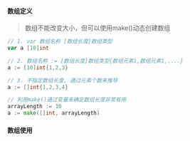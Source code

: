 #### 数组定义

>   数组不能改变大小，但可以使用make()动态创建数组

```go
// 1. var 数组名称 [数组长度]数组类型
var a [10]int

// 2. 数组名称 := [数组长度]数组类型{数组元素1,数组元素1,....}
a := [10]int{1,2,3}

// 3. 不指定数组长度, 通过元素个数来推导
a := []int{1,2,3,4}

// 利用make()通过变量来确定数组长度非常有用
arrayLength := 10
a := make([]int, arrayLength)
```



#### 数组使用

```go

```

